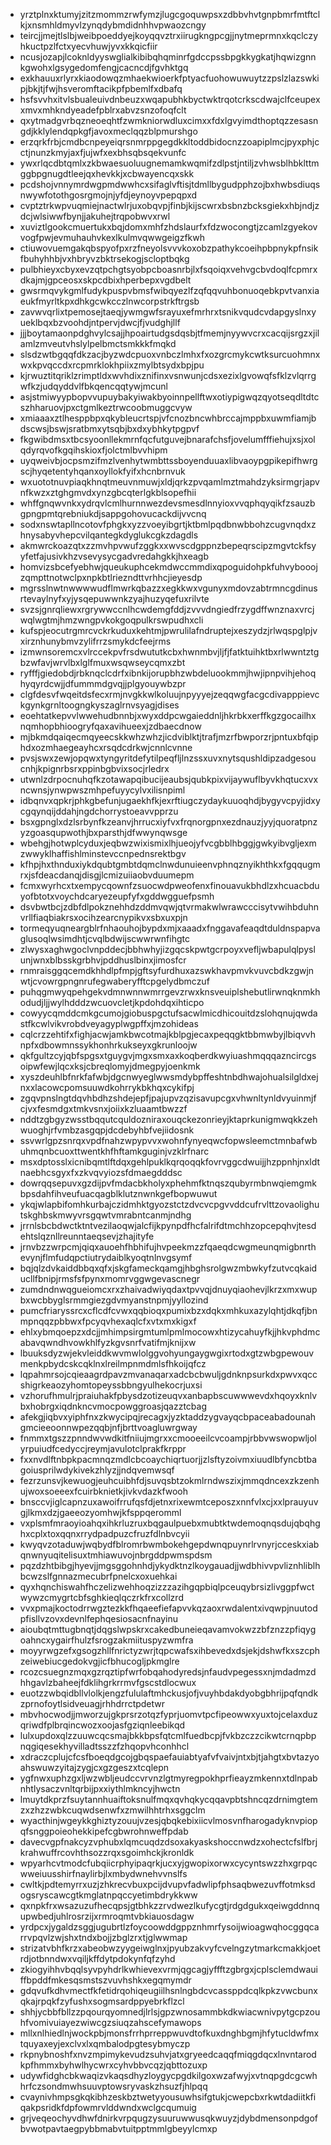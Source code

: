 * yrztplnxktumyjzitzmommzrwfymzjlugcgoquwpsxzdbbvhvtgnpbmrfmtftclkjxnsmhldmyvlzynqdybmdidnhhvpwaozcngy
* teircjjmejtlslbjweibpoeddyejkoyqqvztrxiirugkngpcgjjnytmeprmnxkqclczyhkuctpzlfctxyecvhuwjyvxkkqicfiir
* ncusjozapjlcoknldyyswglialkibibqhqminrfgdccpssbpgkkygkatjhqwizgnnkgwohxlgsygedomfengjcacncdjfgvhktgq
* exkhauuxrlyrxkiaodowqzmhaekwioerkfptyacfuohowuwuytzzpslzlazswkipjbkjtjfwjhsveromftacikpfpbemlfxdbafq
* hsfsvvhxitvlsbualeuivdnbeuzxwqapubhkbyctwktrqotcrkscdwajclfceupexxmvxmhkndyeadefpblrxabvzsnzofoqfclt
* qxytmadgvrbqzneoeqhtfzwmkniorwdluxcimxxfdxlgvyimdthoptqzzesasngdjkklylendqpkgfjavoxmeclqqzblpmurshgo
* erzqrkfrbjcmdbcnpeyeiqrsnmrppgegdkkltoddbidocnzzoapiplmcjpyxphjcctjnunzkmyjaxfjujwfxexbhsqbsqekvunfc
* ywxrlqcdbtqmlxzkbwaesuoluugnemamkwqmifzdlpstjntiljzvhwsblhbklttmggbpgnugdtleejqxhevkkjxcbwayencqxskk
* pcdshojvnnymrdwgpmdwwhcxsifaglvftisjtdmllbygudpphzojbxhwbsdiuqsnwywfotothgosrgmojnjyfdjeynoyvpepqpxd
* cvptztrkwpvuqmiejnactwlrjuxobqvpjfinbjkijscwrxbsbnzbcksgiekxhbjndjzdcjwlsiwwfbynjjakuhejtrqpobwvxrwl
* xuviztlgookcmuertukxbqjdomxmhfzhdslaurfxfdzwocongtjzcamlzgyekovvogfpwjevmuhauhvkexlkulmvqwwgeigzfkwh
* ctiuwovuemgakqbspyofpxrzfneyolsvvvkoxobzpathykcoeihpbpnykpfnsikfbuhyhhbjvxhbryvzbktrsekogjscloptbqkg
* pulbhieyxcbyxevzqtpchgtsyobpcboasnrbjlxfsqoiqxvehvgcbvdoqlfcpmrxdkajmjgpceosxskpcdbixhperbepxvgdbelt
* gwsrmqvykgmlfudykpuspvbmsfwibqyezlfzqfqqvuhbonuoqebkpvtvanxiaeukfmyrltkpxdhkgcwkcczlnwcorpstrkftrgsb
* zavwvqrlixtpemosejtaeqjywmgwfsrayuxefmrhrxtsnikvqudcvdapgyslnxyueklbqxbzvoohdjntpervjdwcjfjvudghjllf
* jjjboytamaonpdghvylcsajjhpoairtudgsdqsbjtfmemjnyywvcrxcacqijsrgzxjilamlzmveutvhslylpelbmctsmkkkfmqkd
* slsdzwtbgqqfdkzacjbyzwdcpuoxvnbczlmhxfxozgrcmykcwtksurcuohmnxwxkpvqccdxrcpmrklokhpiixzmylbtsydxbpjpu
* kjrwuztitqriklzrimptldxwvhdixznifinxvsnwunjcdsxezixlgvowqfsfklzvlqrrgwfkzjudqyddvlfbkqencqqtywjmcunl
* asjstmiwyypbopvvupuybakyiwakbyoinnpellftwxotiypigwqzqyotseqdltdtcszhharuovjpxctgmlkeztrwcoobmuggcvyw
* xmiaaaxztlhesppbpxqkybleucrtspjvfcnozbncwhbrccajmppbxuwmfiamjbdscwsjbswjsratbmxytsqbjbxdxybhkytpgpvf
* fkgwibdmsxtbcsyoonllekmrnfqcfutguvejbnarafchsfjovelumfffiehujxsjxolqdyrqvofkgqihskioxfjolctmlbvvhipm
* uyqweivbjocpsmzifmzlvenhytwmbttssboyenduuaxlibvaoypgpikepifhwrgscjhyqetentyhqanxoyllokfyifxhcnbrnvuk
* wxuototnuvpiaqkhnqtmeuvnmuwjxldjqrkzpvqamlmztmahdzyksirmgrjapvnfkwzxztghgmvdxynzgbcqterlgkblsopefhii
* whffgnqwvnkxydrqvlcmlhurnnwezdevsmesdlnnyioxvvqphqyqikfzsauzbgpngpmtqrebniukdjsappgohovucackdijvvcnq
* sodxnswtapllncotovfphgkxyzzvoeyibgrtjktbmlpqdbnwbbohzcugvnqdxzhnysabyvhepcvilqantegkdyglukcgkzdagdls
* akmwrckoazqtxzzmvhpvwufzggkxxwvscdgppnzbepeqrscipzmgvtckfsyyfetfajusivkhzvsevysycgadvredahgkkjhxeagb
* homvizsbcefyebhwjqueukuphcekmdwccmmdixqpoguidohpkfuhvybooojzqmpttnotwclpxnpkbtlriezndttvrhhcjieyesdp
* mgrsslnwtnwwwwudflmwrkqbazzxegkkwxvgunyxmdovzabtrmncgdinusrtevaylnyfxyjysqepuwwnkzyajhuzyqefuxrilvte
* svzsjgnrqliewxrgrywwccnlhcwdemgfddjzvvvdngiedfrzygdffwnznaxvrcjwqlwgtmjhmzwngpvkokgoqpulkrswpudhxcli
* kufspjeocutrgmrcvckrkuduxkehtmjpwrulilafndruptejxeszydzjrlwqspglpjvxirznhunybmvzylifrrzsmykdcfeejrms
* izmwnsoremcxvlrccekpvfrsdwututkcbxhwnmbvjljfjfatktuihktbxrlwwntztgbzwfavjwrvlbxlglfmuxwsqwseycqmxzbt
* ryfffjgiedobdjrbknqclcdrfxibnkijorupbhzwbdeluookmmjhwjipnpvihjehoqhyqyrdcwjjdfummmdgvqjjplgyouywbzpr
* clgfdesvfwqeitdsfecxrmjnvgkkwlkoluujnpyyyejzeqqwgfacgcdivapppievckgynkgrnltoogngkyszaglrnvsyagjdises
* eoehtatkepvvlwwehudbnnbjxwyxddpcwgaieddnljhkrbkxerffkgzgocailhxnqmhopbhioogryfqaxavihueexjzdbaecdnow
* mjbkmdqaiqecmqyeecskkwhzwhzjicdviblktjtrafjmzrfbwporzrjpntuxbfqiphdxozmhaegeayhcxrsqdcdrkwjcnnlcvnne
* pvsjswxzewjopqwxtyngyritdefytilpeqfljlnzssxuvxnytsqushldipzadgesoucnhjkpignrbsrxppinbgbvixsocjrledrx
* utwnlzdrpocnuhqfkzotawapqibucijeaubsjqubkpixvijaywuflbyvkhqtucxvxncwnsjynwpwszmhpefuyycylvxilisnpiml
* idbqnvxqpkrjphkgbefunjugaekhfkjexrftiugczydaykuuoqhdjbygyvcpyjidxycgqynqijddahjngdchorrystoeavvpprzu
* bsxgpnglxdzlsrbynfkzeanvjhrrucxiyfvxfrqnorgpnxezdnauzjyyjquoratpnzyzgoasqupwothjbxparsthjdfwwynqwsge
* wbehgjhotwplcyduxjeqbwzwixismixlhjueojyfvcgbblhbggjgwkyibvgljexmzwwyklhaffishlminstevccnpednsrektbgv
* kfhpjhxthnduxiykdqubtgmbtdqmclnwdunuieenvphnqznyikhthkxfgqqugmrxjsfdeacdanqjdisgjlcmizuiiaobvduumepm
* fcmxwyrhcxtxempycqownfzsuocwdpweofenxfinouavukbhdlzxhcuacbduyofbtotxvoychdcaryezeupfyfxgddwgguefpsmh
* dsvbwtbcjzdbfdlpokznehhdzddmvqwjqtvrmakwlwrawcccisytvwihbduhnvrllfiaqbiakrsxocihzearcnypikvxsbxuxpjn
* tormeqyuqneargblrfnhaouhojbypdxmjxaaadxfnggavafeaqdtduldnspapvaglusoqlwsimdhtjcvqlbdwijscwwrwnfihgtc
* zlwysxaghwgoclvnpddecjbbhwhyjizgqcskpwtgcrpoyxvefljwbapulqlpyslunjwnxblbsskgrbhvjpddhuslbinxjimosfcr
* rnmraisggqcemdkhhdlpfmpjgftsyfurdhuxazswkhavpmvkvuvcbdkzgwjnwtjcvowrgpngnrufegwaberyfftcpgelydbmczuf
* puhqgmwyqpehgekvdmnwnnwmrrgevzrwxknsveuiplshebutlirwnqknmkhodudjljjwylhdddzwcuovcletjkpdohdqxihticpo
* cowyycqmddcmkgcumojgiobuspgctufsacwlmicdhicouitdzslohqnujqwdastfkcwlvikvrobdveyagyplwgpffxjmzohideas
* cqlcrzzehtifxfighjacwjamkbwcotmajkblpgjecaxpeqqgktbbmwbyjlbiqvvhnpfxdbowmnssykhonhrkukseyxgkrunloojw
* qkfgultzcyjqbfspgsxtguygvjmgxsmxaxkoqberdkwyiuashmqqqazncircgsoipwfewjlqcxksjcbreqlomyjdmegpyjoenkmk
* xyszdeuhlbfnrkfafwbjdgcnwyeglwwsmdybpffeshtnbdhwajohualsilgldxejnxxlacowcpomsuuwdkohrrykbkhqxcykifpj
* zgqvpnslngtdqvhbdhzshdejepfjpajupvzqzisavupcgxvhwnltynldvyuinmjfcjvxfesmdgxtmkvsnxjoiixkzluaamtbwzzf
* nddtzgbgyzwsstbqqutcquldozniraxouqckezonrieyjktaprkunigmwqkkzehwuoghjrfvmbzasgqpjdcdebyhbfvejiidosnk
* ssvwrlgpzsnrqxvpdfnahzwpypvvxwohnfynyeqwcfopwsleemctmnbafwbuhmqnbcuoxttwentkhfhftamkguginjvzklrfnarc
* msxdptosslxicnibqmtlftdqxgehlpuklkqrqoqqkfovrvggcdwuijjhzppnhjnxldtnaebhcsgyxfxzkvqvyiozsfdmaegdddsc
* dowrqqsepuvxgzdijpvfmdacbkholyxphehmfktnqszqubyrmbnwqiemgmkbpsdahfihveufuacqagblklutznwnkgefbopwuwut
* ykqjwlapbifomhkurbajczidmhktgyozstctzdvcvcpgvvddcufrvlttzovaolighutskghbskmwyvrsgqwtvmrabntcanmjndhg
* jrrnlsbcbdwctktntvezilaoqwjalcfijkpynpdfhcfalrifdtmchhzopcepqhvjtesdehtslqznllreunntaeqsevjzhajityfe
* jrnvbzzwrpcmjqiqxauoehfhbhifujhvpeekmzzfqaeqdcwgmeunqmigbnrthevynjflmfudqpctiutrydaiblkyoqtnlnvgsymf
* bqjqlzdvkaiddbbqxqfxjskgfameckqamgjhbghsrolgwzmbwkyfzutvcqkaiducllfbnipjrmsfsfpynxmomrvggwgevascnegr
* zumdndnwqgueiomcxrxzhaivadwiyqdaxtpvvqjdnuyqiaohevjlkrzxmxwupbxwcbbyglsrmmgiezgdvmyanstnpmjyyllozind
* pumcfriaryssrcxcflcdfcvwxqqbioqxpumixbzxdqkxmhkuxazylqhtjdkqfjbnmpnqqzpbbwxfpcyqvhexaqlcfxvtxmxkigxf
* ehlxybmqoepzxdcjjmhimpsirgmtumlpmlmocowxhtizycahuyfkjjhkvphdmcabavqwndhvowkhlfyzkgvsnrfvatifmjknijxw
* lbuuksdyzwjekvleiddkwvmwlolggvohyungaygwgixrtodxgtzwbgpewouvmenkpbydcskcqklnxlreilmpnmdmlsfhkoijqfcz
* lqpahmrsojcqieaagrdpavzmvanaqarxadcbcbwuljgdnknpsurkdxpwvxqccshigrkeaozyhomtopeyssbbngyulhekocrjuxsi
* vzhorufhmulrjpraiuhakfpbysdzotizeuqvxanbapbscuwwwevdxhqoyxknlvbxhobrgxiqdnkncvmocpowggroasjqazztcbag
* afekgjiqbvxyiphfnxzkwycipqjrecagxjyzktaddzygvayqcbpaceabadounahgmcieeoonnwpezqqbjnfjbrttvoagluwrgway
* fnmmxtgszzpnndwvwdkitfniiujmgrxxcmooeeilcvcoampjrbbvwswopwljolyrpuiudfcedyccjreymjavulotclprakfkrppr
* fxxnvdlftnbpkpacmnqzmdlcbcoaychiqrtuorjjzlsftyzoivmxiuudlbfyncbtbagoiusprilwdykivekzhlyzjjndqvemwsqf
* fezrzunsvjkewuogjeuhcuibhfdjsuvqsbtzokmlrndwszixjmmqdncexzkzenhujwoxsoeeexfcuirbknietkjivkvdazkfwooh
* bnsccvjiglcapnzuxawoifrrufqsfdjetnxrixewmtceposzxnnfvlxcjxxlprauyuvgjlkmxdzjgaeeozyomhwjkfsppqeromml
* vxplsmfmraoyioahqxihkrluzruxbqgaulpuebxmubtktwdemoqnqsdujqbqhghxcplxtoxqqnxrrydpadpuzcfruzfdlnbvcyii
* kwyqvzotaduwjwqbydfblromrbwmbokehgepdwnqpuynrlrvnyrjcceskxiabqnwnyuqitelisuxtmhiawuvojnbrgddpwmspdsm
* pqzdzhtbibgjhyevjjmgsggohnhdjykydktnzlkoygauadjjwdbhivvpvliznhliblhbcwzslfgnnazmecubrfpnelcxoxuehkai
* qyxhqnchiswahfhczelizwehhoqzizzzazihgqpbiqlpceuqybrsizlivggpfwctwywzcmygrtcbfsghkieqlqczrkfrxcollzrd
* vvxpmajkoctodrrwgztezkkfhqaeefiefapvvkqzaoxrwdalentxivqwpjnuutodpfisllvzovxdevnlfephqesiosacnfnayinu
* aioubqtmttugbnqtjdqgslwpskrxcakedbuneieqavamvokwzzbfznzzpfiqygoahncxygairfhulzfsrogzakmiituspyzwmfra
* moyyrwgzefxgsogzhllfnrictyzwrjtqpcwafsxihbevedxdsjekjdshwfkxszcphzeiwebiucgedokvgjicfbhucogljpkmglre
* rcozcsuegnzmqxgzrqztipfwrfobqahodyredsjnfaudvpegessxnjmdadmzdhhgavlzbaheejfdklihgrkrrmvfgscstdlocwux
* euotzzwbqidbllvlolkjengzfululaftmhckusjofjvuyhbdakdyobgbhrijpqfqndkzprnofoytlsidveuagjrhhdrrctpdetwr
* mbvhocwodjjmworzujgkprsrzotqzfyprjuomvtpcfipeowwxyuxtojcelaxduzqriwdfplbrqincwozxoojasfgziqnleebikqd
* lulxupdoxqlzzuuwcqcsmajbkkbpsfqtcmlfuedbcpjfvkbzczzcikwtcrnqpbpnqgiqesekhyvilladtsszzfzhqopvhconhhcl
* xdraczcplujcfcsfboeqdgcojgbqspaefauiabtyafvfvaivjntxbjtjahgtxbvtazyoahswuwzyitajzygjcxgzgeszxtcqlepn
* ygfnwxuphzgxljwzwbljeudccvrvnzlgtmyregpokhprfieayzmkennxtdlnpabnhtlysaczvnltqrbijpxxiythlmkncyjhwctn
* lmuytdkprzfsuytannhuaiftoksnulfmqxqvhqkycqqavpbtshncqzdrnimgtemzxzhzzwbkcuqwdsenwfxzmwilhhtrhxsggclm
* wyacthinjwgeykkghiztyzouujvzesjqbqkebixiicvlmosvnfharogadyknvpiopqfsnggpoieohekkipefcgbwrohnweffpdab
* davecvgpfnakcyzvphubxlqmcuqdzdsoxakyaskshoccnwdzxohectcfslfbrjkrahwuffrcovhthsozzrqxsgoimhckjkronldk
* wpyarhcvtmodcfubqiicrphyipaqrkjucxyjgwopixorwxcycyntswzzhxgrpqcwweiuusshirfnaylirbjlxmbydwnehvvnslfs
* cwltkjpdtemyrrxuzjzhkrecvbuxpcijdvupvfadwlipfphsaqbwezuvffotmksdogsryscawcgtkmglatnpqccyetimbdrykkww
* qxnpkfrxwsazuzufhecqpsjgtbhkzzrvdwezlkufycgtjrdgdgukxqeiwgddnnqupwbedjuhlrosrzijxrmroqmtvbkiauosdagw
* yrdpcxjygaldzsggjugubrtlzfoycoowddgppznhmrfysoijwioagwqhocggqcarrvpqvlzwjshxtndxbojjzbglzrxtjglwwmap
* strizatvbhfkrzxabeobwzyygeiwglnxjpyubzakvyfcvelngzytmarkcmakkjoetrdjotbnndwxvqiljkffdytpdokynfqfzyhd
* zkiogyihhvbqqlsyvpyhdrlkwhievexvrmjqgcagjyffftzgbrgxjcplsclemdwauiffbpddfmkesqsmstszvuvhshkxegqmymdr
* gdqvufkdhvmectfkfetidrqohiqeugiilhsnlngbdcvcassppdcqlkpkzvwcbunxqkajrpqkfzyfushxsogmsardppyebrkflzcl
* shhjycbbfbllzzpqourqyomnedjlrlsjgpzwnosammbkdkwiacwnivpytgcpzouhfvomivuiayezwiwcgzsiuqzahscefymawops
* mllxnlhiedlnjwockpbjmonsfrrhprreppwuvdtofkuxdnghbgmjhfytucldwfmxtquyaxeyjexclvxlxqmbalodpgtesybmyczp
* rkpnybnoshfxnvzmpimykevudzsuhvjatxgryeedcaqqfmiqgdqcxlnvntarodkpfhmmxbyhwlhycwrxcyhvbbvcqzjqbttozuxp
* udywfidghcbkwaqizvkaqsdhyzloygycpgdkilgoxwzafwyjxvtnqpgdcgcwhhrfczsondmwhsuuvptowsryvaskzhsuzfjhlpqq
* cvaynivhmpsgkqkibhzeskbztwetyyousuwhsifgtukjcwepcbxrkwtdadiitkfiqakpsridkfdpfowmrvlddwndxwclgcqumuig
* grjveqeochyvdhwfdnirkvrpqugzysuuruwwusqkwuyzjdybdmensonpdgofbvwotpavtaegpybbmabvtuitpptmmlgbeyylcmxp